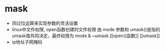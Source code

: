 # mask

- 同过位运算来实现参数的灵活设置
- linux中文件权限, open函数创建的文件权限 由 mode 参数和 umask()是指的umask值共同决定，最终权限为 mode & ~umask
   [[open()函数]]   [[umask]]
- ip地址子网掩码
